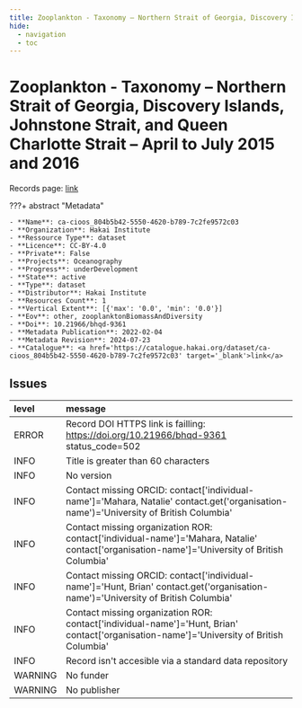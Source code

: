 ```yaml
---
title: Zooplankton - Taxonomy – Northern Strait of Georgia, Discovery Islands, Johnstone Strait, and Queen Charlotte Strait – April to July 2015 and 2016
hide:
  - navigation
  - toc
---
```


# Zooplankton - Taxonomy – Northern Strait of Georgia, Discovery Islands, Johnstone Strait, and Queen Charlotte Strait – April to July 2015 and 2016

Records page: <a href='https://catalogue.hakai.org/dataset/ca-cioos_804b5b42-5550-4620-b789-7c2fe9572c03' target='_blank'>link</a>

???+ abstract "Metadata"

    - **Name**: ca-cioos_804b5b42-5550-4620-b789-7c2fe9572c03 
    - **Organization**: Hakai Institute 
    - **Ressource Type**: dataset 
    - **Licence**: CC-BY-4.0 
    - **Private**: False 
    - **Projects**: Oceanography 
    - **Progress**: underDevelopment 
    - **State**: active 
    - **Type**: dataset 
    - **Distributor**: Hakai Institute 
    - **Resources Count**: 1 
    - **Vertical Extent**: [{'max': '0.0', 'min': '0.0'}] 
    - **Eov**: other, zooplanktonBiomassAndDiversity 
    - **Doi**: 10.21966/bhqd-9361 
    - **Metadata Publication**: 2022-02-04 
    - **Metadata Revision**: 2024-07-23 
    - **Catalogue**: <a href='https://catalogue.hakai.org/dataset/ca-cioos_804b5b42-5550-4620-b789-7c2fe9572c03' target='_blank'>link</a> 

<div id='map'></div>




## Issues
| level   | message                                                                                                                                       |
|:--------|:----------------------------------------------------------------------------------------------------------------------------------------------|
| ERROR   | Record DOI HTTPS link is failling: https://doi.org/10.21966/bhqd-9361 status_code=502                                                         |
| INFO    | Title is greater than 60 characters                                                                                                           |
| INFO    | No version                                                                                                                                    |
| INFO    | Contact missing ORCID: contact['individual-name']='Mahara, Natalie' contact.get('organisation-name')='University of British Columbia'         |
| INFO    | Contact missing organization ROR:  contact['individual-name']='Mahara, Natalie' contact['organisation-name']='University of British Columbia' |
| INFO    | Contact missing ORCID: contact['individual-name']='Hunt, Brian' contact.get('organisation-name')='University of British Columbia'             |
| INFO    | Contact missing organization ROR:  contact['individual-name']='Hunt, Brian' contact['organisation-name']='University of British Columbia'     |
| INFO    | Record isn't accesible via a standard data repository                                                                                         |
| WARNING | No funder                                                                                                                                     |
| WARNING | No publisher                                                                                                                                  |


<script>
   document.addEventListener("DOMContentLoaded", function() {
    var map = L.map('map').setView([51.505, -125.09], 5);
    L.tileLayer('https://tile.openstreetmap.org/{z}/{x}/{y}.png', {
        maxZoom: 19,
        attribution: '&copy; <a href="http://www.openstreetmap.org/copyright">OpenStreetMap</a>'
    }).addTo(map);
    var geojsonFeature = {
        "type": "Feature",
        "properties": {
            "name" : "Zooplankton - Taxonomy – Northern Strait of Georgia, Discovery Islands, Johnstone Strait, and Queen Charlotte Strait – April to July 2015 and 2016"
        },
        "geometry": {'type': 'Polygon', 'coordinates': [[[-126.93452704, 49.56730131], [-124.18481219, 49.56730131], [-124.18481219, 50.90762515], [-126.93452704, 50.90762515], [-126.93452704, 49.56730131]]]}
    }
    L.geoJSON(geojsonFeature).addTo(map);
   })
</script>